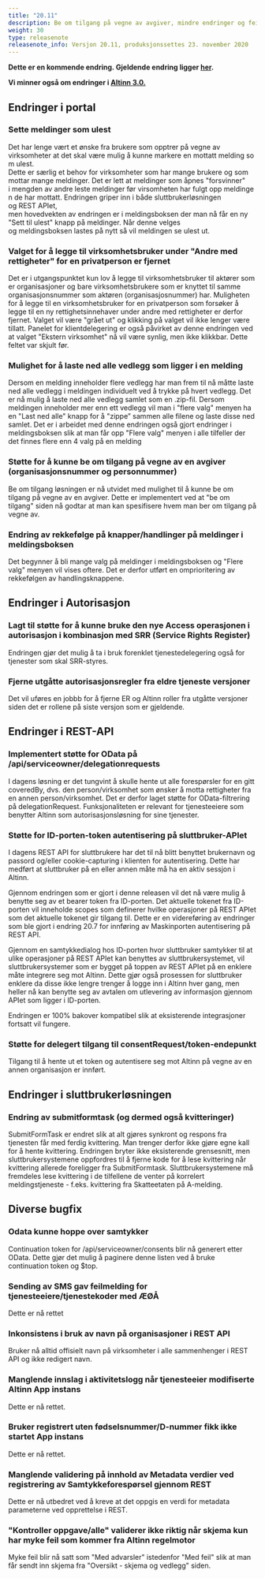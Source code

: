 ```yaml
---
title: "20.11"
description: Be om tilgang på vegne av avgiver, mindre endringer og feilrettinger
weight: 30
type: releasenote
releasenote_info: Versjon 20.11, produksjonssettes 23. november 2020
---
```

**Dette er en kommende endring. Gjeldende endring ligger [her](../20-10).**

**Vi minner også om endringer i [Altinn 3.0.](https://github.com/Altinn/altinn-studio/releases)**

## Endringer i portal

### Sette meldinger som ulest

Det har lenge vært et ønske fra brukere som opptrer på vegne av
virksomheter at det skal være mulig å kunne markere en mottatt melding som ulest.
Dette er særlig et behov for virksomheter som har mange brukere og som
mottar mange meldinger. Det er lett at meldinger som åpnes "forsvinner"
i mengden av andre leste meldinger før virsomheten har fulgt opp meldingen
de har mottatt. Endringen griper inn i både sluttbrukerløsningen og REST APIet,
men hovedvekten av endringen er i meldingsboksen der man nå får en ny
"Sett til ulest" knapp på meldinger. Når denne velges og meldingsboksen lastes
på nytt så vil meldingen se ulest ut.

### Valget for å legge til virksomhetsbruker under "Andre med rettigheter" for en privatperson er fjernet

Det er i utgangspunktet kun lov å legge til virksomhetsbruker til aktører som er organisasjoner og bare virksomhetsbrukere som er knyttet til samme organisasjonsnummer som aktøren (organisasjosnummer) har. Muligheten for å legge til en virksomhetsbruker for en privatperson som forsøker å legge til en ny rettighetsinnehaver under andre med rettigheter er derfor fjernet.
Valget vil være "grået ut" og klikking på valget vil ikke lenger være tillatt. Panelet for klientdelegering er også påvirket av denne endringen ved at valget "Ekstern virksomhet" nå vil være synlig, men ikke klikkbar. Dette feltet var skjult før.

### Mulighet for å laste ned alle vedlegg som ligger i en melding

Dersom en melding inneholder flere vedlegg har man frem til nå måtte laste ned alle vedlegg i meldingen individuelt ved å trykke på hvert vedlegg. Det er nå mulig å laste ned alle vedlegg samlet som en .zip-fil. Dersom meldingen inneholder mer enn ett vedlegg vil man i "flere valg" menyen ha en "Last ned alle" knapp for å "zippe” sammen alle filene og laste disse ned samlet.
Det er i arbeidet med denne endringen også gjort endringer i meldingsboksen slik at man får opp "Flere valg" menyen i alle tilfeller der det finnes flere enn 4 valg på en melding

### Støtte for å kunne be om tilgang på vegne av en avgiver (organisasjonsnummer og personnummer)

Be om tilgang løsningen er nå utvidet med mulighet til å kunne be om tilgang på vegne av en avgiver. Dette er implementert ved at "be om tilgang" siden nå godtar at man kan spesifisere hvem man ber om tilgang på vegne av.

### Endring av rekkefølge på knapper/handlinger på meldinger i meldingsboksen

Det begynner å bli mange valg på meldinger i meldingsboksen og "Flere valg" menyen vil vises oftere. Det er derfor utført en omprioritering av rekkefølgen av handlingsknappene.

## Endringer i Autorisasjon

### Lagt til støtte for å kunne bruke den nye Access operasjonen i autorisasjon i kombinasjon med SRR (Service Rights Register)

Endringen gjør det mulig å ta i bruk forenklet tjenestedelegering også for tjenester som skal SRR-styres.

### Fjerne utgåtte autorisasjonsregler fra eldre tjeneste versjoner

Det vil uføres en jobbb for å fjerne ER og Altinn roller fra utgåtte versjoner siden det er rollene på siste versjon som er gjeldende.

## Endringer i REST-API

### Implementert støtte for OData på /api/serviceowner/delegationrequests

I dagens løsning er det tungvint å skulle hente ut alle forespørsler for en gitt coveredBy, dvs. den person/virksomhet som ønsker å motta rettigheter fra en annen person/virksomhet. Det er derfor laget støtte for OData-filtrering på delegationRequest. Funksjonaliteten er relevant for tjenesteeiere som benytter Altinn som autorisasjonsløsning for sine tjenester.

### Støtte for ID-porten-token autentisering på sluttbruker-APIet

I dagens REST API for sluttbrukere har det til nå blitt benyttet brukernavn og passord og/eller cookie-capturing i klienten for autentisering. Dette har medført at sluttbruker på en eller annen måte må ha en aktiv sessjon i Altinn.

Gjennom endringen som er gjort i denne releasen vil det nå være mulig å benytte seg av et bearer token fra ID-porten. Det aktuelle tokenet fra ID-porten vil inneholde scopes som definerer hvilke operasjoner på REST APIet som det aktuelle tokenet gir tilgang til. Dette er en videreføring av endringer som ble gjort i endring 20.7 for innføring av Maskinporten autentisering på REST API.

Gjennom en samtykkedialog hos ID-porten hvor sluttbruker samtykker til at ulike operasjoner på REST APIet kan benyttes av sluttbrukersystemet, vil sluttbrukersystemer som er bygget på toppen av REST APIet på en enklere måte integrere seg mot Altinn. Dette gjør også prosessen for sluttbruker enklere da disse ikke lengre trenger å logge inn i Altinn hver gang, men heller nå kan benytte seg av avtalen om utlevering av informasjon gjennom APIet som ligger i ID-porten.

Endringen er 100% bakover kompatibel slik at eksisterende integrasjoner fortsatt vil fungere.

### Støtte for delegert tilgang til consentRequest/token-endepunkt

Tilgang til å hente ut et token og autentisere seg mot Altinn på vegne av en annen organisasjon er innført.

## Endringer i sluttbrukerløsningen

### Endring av submitformtask (og dermed også kvitteringer)

SubmitFormTask er endret slik at alt gjøres synkront og respons fra tjenesten får med ferdig kvittering. Man trenger derfor ikke gjøre egne kall for å hente kvittering.
Endringen bryter ikke eksisterende grensesnitt, men sluttbrukersystemene oppfordres til å fjerne kode for å lese kvittering når kvittering allerede foreligger fra SubmitFormtask.
Sluttbrukersystemene må fremdeles lese kvittering i de tilfellene de venter på korrelert meldingstjeneste - f.eks. kvittering fra Skatteetaten på A-melding.

## Diverse bugfix

### Odata kunne hoppe over samtykker

Continuation token for /api/serviceowner/consents blir nå generert etter OData. Dette gjør det mulig å paginere denne listen ved å bruke continuation token og $top.

### Sending av SMS gav feilmelding for tjenesteeiere/tjenestekoder med ÆØÅ

Dette er nå rettet

### Inkonsistens i bruk av navn på organisasjoner i REST API

Bruker nå alltid offisielt navn på virksomheter i alle sammenhenger i REST API og ikke redigert navn.

### Manglende innslag i aktivitetslogg når tjenesteeier modifiserte Altinn App instans

Dette er nå rettet.

### Bruker registrert uten fødselsnummer/D-nummer fikk ikke startet App instans

Dette er nå rettet.

### Manglende validering på innhold av Metadata verdier ved registrering av Samtykkeforespørsel gjennom REST

Dette er nå utbedret ved å kreve at det oppgis en verdi for metadata parameterne ved opprettelse i REST.

### "Kontroller oppgave/alle" validerer ikke riktig når skjema kun har myke feil som kommer fra Altinn regelmotor

Myke feil blir nå satt som "Med advarsler" istedenfor "Med feil" slik at man får sendt inn skjema fra "Oversikt - skjema og vedlegg" siden.
